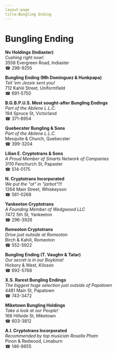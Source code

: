 ```yaml
---
layout:page
title:Bungling Ending
---
```

# Bungling Ending

**Nv Holdings (Indiaster)**  
_Cushing right now!._  
3558 Evergreen Road, Indiaster  
☎ 298-9255



**Bungling Ending (Mh Dominguez & Hunkpapa)**  
_Tell 'em Jessie sent you!_  
712 Kahili Street, Uniformfield  
☎ 691-5750



**B.G.B.P.U.S. Most sought-after Bungling Endings**  
_Part of the Abilene L.L.C._  
194 Spruce St, Victorland  
☎ 371-8954



**Quebecster Bungling & Sons**  
_Part of the Abilene L.L.C._  
Mesquite & Church, Quebecster  
☎ 399-3204



**Lilian E. Cryptotrans & Sons**  
_A Proud Member of Smarts Network of Companies_  
3110 Fenchurch St, Papaster  
☎ 514-0175



**N. Cryptotrans Incorporated**  
_We put the "ot" in "jarbot"!!!_  
1264 Main Street, Whiskeyson  
☎ 561-0268



**Yankeeton Cryptotrans**  
_A Founding Member of Wedgwood LLC_  
7472 5th St, Yankeeton  
☎ 296-3926



**Romeoton Cryptotrans**  
_Drive just outside at Romeoton_  
Birch & Kahili, Romeoton  
☎ 552-5922



**Bungling Ending (T. Vaughn & Tatar)**  
_Our secret is in our Boykinia!_  
Hickory & West, Kiloson  
☎ 692-5768



**X.S. Rarest Bungling Endings**  
_The biggest huge selection just outside of Papatown_  
4481 Main St, Papatown  
☎ 743-3472



**Miketown Bungling Holdings**  
_Take a look at our People!_  
166 Hillside St, Miketown  
☎ 603-3812



**A.I. Cryptotrans Incorporated**  
_Recommended by top musician Rosella Pham_  
Pinon & Redwood, Limaburn  
☎ 146-8655



